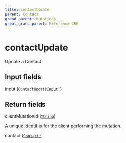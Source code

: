 ```yaml
---
title: contactUpdate
parent: Contact
grand_parent: Mutations
great_grand_parent: Reference CRM
---
```


# contactUpdate

Update a Contact

## Input fields

<div class="field-entry ">
  <span id="input" class="field-name anchored">input (<code><a href="/docs/reference_crm/input_object/contact/contact_update_input">ContactUpdateInput!</a></code>)</span>

  <div class="description-wrapper">

  </div>
</div>

## Return fields

<div class="field-entry ">
  <span id="client_mutation_id" class="field-name anchored">clientMutationId (<code><a href="/docs/reference_crm/scalar/string">String</a></code>)</span>

  <div class="description-wrapper">
   <p>A unique identifier for the client performing the mutation.</p>

  </div>
</div>

<div class="field-entry ">
  <span id="contact" class="field-name anchored">contact (<code><a href="/docs/reference_crm/object/contact">Contact!</a></code>)</span>

  <div class="description-wrapper">

  </div>
</div>

